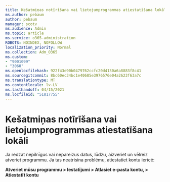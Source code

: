```yaml
---
title: Kešatmiņas notīrīšana vai lietojumprogrammas atiestatīšana lokāli
ms.author: pebaum
author: pebaum
manager: scotv
ms.audience: Admin
ms.topic: article
ms.service: o365-administration
ROBOTS: NOINDEX, NOFOLLOW
localization_priority: Normal
ms.collection: Adm_O365
ms.custom:
- "9001099"
- "3060"
ms.openlocfilehash: 922f43e90b0479762ccfc20d4130a6a8883f8c41
ms.sourcegitcommit: 8bc60ec34bc1e40685e3976576e04a2623f63a7c
ms.translationtype: MT
ms.contentlocale: lv-LV
ms.lasthandoff: 04/15/2021
ms.locfileid: "51817755"
---
```

# <a name="clear-the-cache-or-locally-reset-the-app"></a>Kešatmiņas notīrīšana vai lietojumprogrammas atiestatīšana lokāli

Ja redzat nepilnīgus vai nepareizus datus, lūdzu, aizveriet un vēlreiz atveriet programmu.  Ja tas neatrisina problēmu, atiestatiet kontu ierīcē: 

**Atveriet mūsu programmu > Iestatījumi > Atlasiet e-pasta kontu, > Atiestatīt kontu**